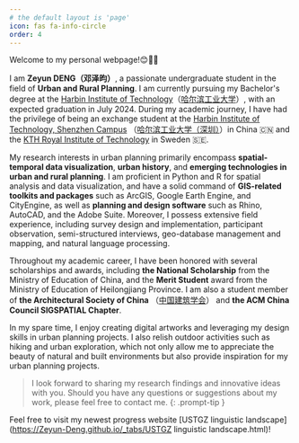 ```yaml
---
# the default layout is 'page'
icon: fas fa-info-circle
order: 4
---
```


Welcome to my personal webpage!😊🎉🙌

I am **Zeyun DENG（邓泽昀）**, a passionate undergraduate student in the field of **Urban and Rural Planning**. I am currently pursuing my Bachelor's degree at the [Harbin Institute of Technology](http://en.hit.edu.cn/)（[哈尔滨工业大学](https://www.hit.edu.cn/)）, with an expected graduation in July 2024. During my academic journey, I have had the privilege of being an exchange student at the [Harbin Institute of Technology, Shenzhen Campus](http://en.hitsz.edu.cn/) （[哈尔滨工业大学（深圳）](https://www.hitsz.edu.cn/index.html)）in China 🇨🇳 and the [KTH Royal Institute of Technology](https://www.kth.se/en) in Sweden 🇸🇪.

My research interests in urban planning primarily encompass **spatial-temporal data visualization**, **urban history**, and **emerging technologies in urban and rural planning**. I am proficient in Python and R for spatial analysis and data visualization, and have a solid command of **GIS-related toolkits and packages** such as ArcGIS, Google Earth Engine, and CityEngine, as well as **planning and design software** such as Rhino, AutoCAD, and the Adobe Suite. Moreover, I possess extensive field experience, including survey design and implementation, participant observation, semi-structured interviews, geo-database management and mapping, and natural language processing.

Throughout my academic career, I have been honored with several scholarships and awards, including **the National Scholarship** from the Ministry of Education of China, and the **Merit Student** award from the Ministry of Education of Heilongjiang Province. I am also a student member of **the Architectural Society of China** （[中国建筑学会](https://www.chinaasc.org.cn/)） and **the ACM China Council SIGSPATIAL Chapter**.

In my spare time, I enjoy creating digital artworks and leveraging my design skills in urban planning projects. I also relish outdoor activities such as hiking and urban exploration, which not only allow me to appreciate the beauty of natural and built environments but also provide inspiration for my urban planning projects.

> I look forward to sharing my research findings and innovative ideas with you. Should you have any questions or suggestions about my work, please feel free to contact me.
{: .prompt-tip }

Feel free to visit my newest progress website [USTGZ linguistic landscape](https://Zeyun-Deng.github.io/_tabs/USTGZ linguistic landscape.html)!